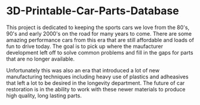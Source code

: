 # 3D-Printable-Car-Parts-Database

This project is dedicated to keeping the sports cars we love from the 80's, 90's and early 2000's on the road for many years to come.  There are some amazing performance cars from this era that are still affordable and loads of fun to drive today.  The goal is to pick up where the maufacturer development left off to solve common problems and fill in the gaps for parts that are no longer available.

 Unfortunately this was also an era that introduced a lot of new manufacturing techniques including heavy use of plastics and adheasives that left a lot to be desired in the longevity department.  The future of car restoration is in the ability to work with these newer materials to produce high quality, long lasting parts.


